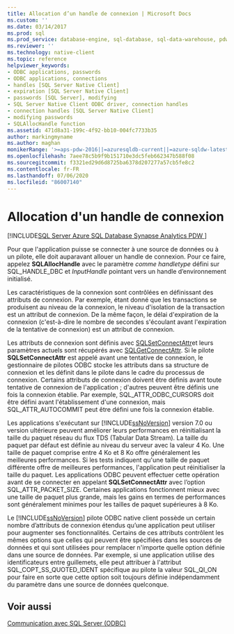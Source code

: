 ```yaml
---
title: Allocation d’un handle de connexion | Microsoft Docs
ms.custom: ''
ms.date: 03/14/2017
ms.prod: sql
ms.prod_service: database-engine, sql-database, sql-data-warehouse, pdw
ms.reviewer: ''
ms.technology: native-client
ms.topic: reference
helpviewer_keywords:
- ODBC applications, passwords
- ODBC applications, connections
- handles [SQL Server Native Client]
- expiration [SQL Server Native Client]
- passwords [SQL Server], modifying
- SQL Server Native Client ODBC driver, connection handles
- connection handles [SQL Server Native Client]
- modifying passwords
- SQLAllocHandle function
ms.assetid: 471d8a31-199c-4f92-bb10-004fc7733b35
author: markingmyname
ms.author: maghan
monikerRange: '>=aps-pdw-2016||=azuresqldb-current||=azure-sqldw-latest||>=sql-server-2016||=sqlallproducts-allversions||>=sql-server-linux-2017||=azuresqldb-mi-current'
ms.openlocfilehash: 7aee78c5b9f9b151710e3dc5feb662347b588f08
ms.sourcegitcommit: f3321ed29d6d8725ba6378d207277a57cb5fe8c2
ms.contentlocale: fr-FR
ms.lasthandoff: 07/06/2020
ms.locfileid: "86007140"
---
```

# <a name="allocating-a-connection-handle"></a>Allocation d'un handle de connexion
[!INCLUDE[SQL Server Azure SQL Database Synapse Analytics PDW ](../../includes/applies-to-version/sql-asdb-asdbmi-asa-pdw.md)]

  Pour que l'application puisse se connecter à une source de données ou à un pilote, elle doit auparavant allouer un handle de connexion. Pour ce faire, appelez **SQLAllocHandle** avec le paramètre *comme handletype* défini sur SQL_HANDLE_DBC et *InputHandle* pointant vers un handle d’environnement initialisé.  
  
 Les caractéristiques de la connexion sont contrôlées en définissant des attributs de connexion. Par exemple, étant donné que les transactions se produisent au niveau de la connexion, le niveau d'isolation de la transaction est un attribut de connexion. De la même façon, le délai d'expiration de la connexion (c'est-à-dire le nombre de secondes s'écoulant avant l'expiration de la tentative de connexion) est un attribut de connexion.  
  
 Les attributs de connexion sont définis avec [SQLSetConnectAttr](../../relational-databases/native-client-odbc-api/sqlsetconnectattr.md)et leurs paramètres actuels sont récupérés avec [SQLGetConnectAttr](../../relational-databases/native-client-odbc-api/sqlgetconnectattr.md). Si le pilote **SQLSetConnectAttr** est appelé avant une tentative de connexion, le gestionnaire de pilotes ODBC stocke les attributs dans sa structure de connexion et les définit dans le pilote dans le cadre du processus de connexion. Certains attributs de connexion doivent être définis avant toute tentative de connexion de l'application ; d'autres peuvent être définis une fois la connexion établie. Par exemple, SQL_ATTR_ODBC_CURSORS doit être défini avant l'établissement d'une connexion, mais SQL_ATTR_AUTOCOMMIT peut être défini une fois la connexion établie.  
  
 Les applications s'exécutant sur [!INCLUDE[ssNoVersion](../../includes/ssnoversion-md.md)] version 7.0 ou version ultérieure peuvent améliorer leurs performances en réinitialisant la taille du paquet réseau du flux TDS (Tabular Data Stream). La taille du paquet par défaut est définie au niveau du serveur avec la valeur 4 Ko. Une taille de paquet comprise entre 4 Ko et 8 Ko offre généralement les meilleures performances. Si les tests indiquent qu'une taille de paquet différente offre de meilleures performances, l'application peut réinitialiser la taille du paquet. Les applications ODBC peuvent effectuer cette opération avant de se connecter en appelant **SQLSetConnectAttr** avec l’option SQL_ATTR_PACKET_SIZE. Certaines applications fonctionnent mieux avec une taille de paquet plus grande, mais les gains en termes de performances sont généralement minimes pour les tailles de paquet supérieures à 8 Ko.  
  
 Le [!INCLUDE[ssNoVersion](../../includes/ssnoversion-md.md)] pilote ODBC native client possède un certain nombre d’attributs de connexion étendus qu’une application peut utiliser pour augmenter ses fonctionnalités. Certains de ces attributs contrôlent les mêmes options que celles qui peuvent être spécifiées dans les sources de données et qui sont utilisées pour remplacer n'importe quelle option définie dans une source de données. Par exemple, si une application utilise des identificateurs entre guillemets, elle peut attribuer à l'attribut SQL_COPT_SS_QUOTED_IDENT spécifique au pilote la valeur SQL_QI_ON pour faire en sorte que cette option soit toujours définie indépendamment du paramètre dans une source de données quelconque.  
  
## <a name="see-also"></a>Voir aussi  
 [Communication avec SQL Server &#40;ODBC&#41;](../../relational-databases/native-client-odbc-communication/communicating-with-sql-server-odbc.md)  
  
  
